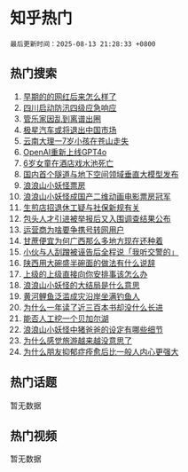 # 知乎热门

`最后更新时间：2025-08-13 21:28:33 +0800`

## 热门搜索

1. [早期的的网红后来怎么样了](https://www.zhihu.com/search?q=%E6%97%A9%E6%9C%9F%E7%9A%84%E7%9A%84%E7%BD%91%E7%BA%A2%E5%90%8E%E6%9D%A5%E6%80%8E%E4%B9%88%E6%A0%B7%E4%BA%86)
1. [四川启动防汛四级应急响应](https://www.zhihu.com/search?q=%E5%9B%9B%E5%B7%9D%E5%90%AF%E5%8A%A8%E9%98%B2%E6%B1%9B%E5%9B%9B%E7%BA%A7%E5%BA%94%E6%80%A5%E5%93%8D%E5%BA%94)
1. [管乐家因乱到离谱出圈](https://www.zhihu.com/search?q=%E7%AE%A1%E4%B9%90%E5%AE%B6%E5%9B%A0%E4%B9%B1%E5%88%B0%E7%A6%BB%E8%B0%B1%E5%87%BA%E5%9C%88)
1. [极星汽车或将退出中国市场](https://www.zhihu.com/search?q=%E6%9E%81%E6%98%9F%E6%B1%BD%E8%BD%A6%E6%88%96%E5%B0%86%E9%80%80%E5%87%BA%E4%B8%AD%E5%9B%BD%E5%B8%82%E5%9C%BA)
1. [云南大理一7岁小孩在苍山走失](https://www.zhihu.com/search?q=%E4%BA%91%E5%8D%97%E5%A4%A7%E7%90%86%E4%B8%807%E5%B2%81%E5%B0%8F%E5%AD%A9%E5%9C%A8%E8%8B%8D%E5%B1%B1%E8%B5%B0%E5%A4%B1)
1. [OpenAI重新上线GPT4o](https://www.zhihu.com/search?q=OpenAI%E9%87%8D%E6%96%B0%E4%B8%8A%E7%BA%BFGPT4o)
1. [6岁女童在酒店戏水池死亡](https://www.zhihu.com/search?q=6%E5%B2%81%E5%A5%B3%E7%AB%A5%E5%9C%A8%E9%85%92%E5%BA%97%E6%88%8F%E6%B0%B4%E6%B1%A0%E6%AD%BB%E4%BA%A1)
1. [国内首个隧道与地下空间领域垂直大模型发布](https://www.zhihu.com/search?q=%E5%9B%BD%E5%86%85%E9%A6%96%E4%B8%AA%E9%9A%A7%E9%81%93%E4%B8%8E%E5%9C%B0%E4%B8%8B%E7%A9%BA%E9%97%B4%E9%A2%86%E5%9F%9F%E5%9E%82%E7%9B%B4%E5%A4%A7%E6%A8%A1%E5%9E%8B%E5%8F%91%E5%B8%83)
1. [浪浪山小妖怪票房](https://www.zhihu.com/search?q=%E6%B5%AA%E6%B5%AA%E5%B1%B1%E5%B0%8F%E5%A6%96%E6%80%AA%E7%A5%A8%E6%88%BF)
1. [浪浪山小妖怪成国产二维动画电影票房冠军](https://www.zhihu.com/search?q=%E6%B5%AA%E6%B5%AA%E5%B1%B1%E5%B0%8F%E5%A6%96%E6%80%AA%E6%88%90%E5%9B%BD%E4%BA%A7%E4%BA%8C%E7%BB%B4%E5%8A%A8%E7%94%BB%E7%94%B5%E5%BD%B1%E7%A5%A8%E6%88%BF%E5%86%A0%E5%86%9B)
1. [生煎店招退休工疑与社保新规有关](https://www.zhihu.com/search?q=%E7%94%9F%E7%85%8E%E5%BA%97%E6%8B%9B%E9%80%80%E4%BC%91%E5%B7%A5%E7%96%91%E4%B8%8E%E7%A4%BE%E4%BF%9D%E6%96%B0%E8%A7%84%E6%9C%89%E5%85%B3)
1. [包头人才引进被举报后又入围调查结果公布](https://www.zhihu.com/search?q=%E5%8C%85%E5%A4%B4%E4%BA%BA%E6%89%8D%E5%BC%95%E8%BF%9B%E8%A2%AB%E4%B8%BE%E6%8A%A5%E5%90%8E%E5%8F%88%E5%85%A5%E5%9B%B4%E8%B0%83%E6%9F%A5%E7%BB%93%E6%9E%9C%E5%85%AC%E5%B8%83)
1. [运营商为啥要争携号转网用户](https://www.zhihu.com/search?q=%E8%BF%90%E8%90%A5%E5%95%86%E4%B8%BA%E5%95%A5%E8%A6%81%E4%BA%89%E6%90%BA%E5%8F%B7%E8%BD%AC%E7%BD%91%E7%94%A8%E6%88%B7)
1. [甘蔗便宜为何广西那么多地方现在还种着](https://www.zhihu.com/search?q=%E7%94%98%E8%94%97%E4%BE%BF%E5%AE%9C%E4%B8%BA%E4%BD%95%E5%B9%BF%E8%A5%BF%E9%82%A3%E4%B9%88%E5%A4%9A%E5%9C%B0%E6%96%B9%E7%8E%B0%E5%9C%A8%E8%BF%98%E7%A7%8D%E7%9D%80)
1. [小伙与人刮蹭被诬告后全程说「我听交警的」](https://www.zhihu.com/search?q=%E5%B0%8F%E4%BC%99%E4%B8%8E%E4%BA%BA%E5%88%AE%E8%B9%AD%E8%A2%AB%E8%AF%AC%E5%91%8A%E5%90%8E%E5%85%A8%E7%A8%8B%E8%AF%B4%E3%80%8C%E6%88%91%E5%90%AC%E4%BA%A4%E8%AD%A6%E7%9A%84%E3%80%8D)
1. [陕西用大碗盛半碗面的做法有什么说辞](https://www.zhihu.com/search?q=%E9%99%95%E8%A5%BF%E7%94%A8%E5%A4%A7%E7%A2%97%E7%9B%9B%E5%8D%8A%E7%A2%97%E9%9D%A2%E7%9A%84%E5%81%9A%E6%B3%95%E6%9C%89%E4%BB%80%E4%B9%88%E8%AF%B4%E8%BE%9E)
1. [上级的上级直接向你安排事该怎么办](https://www.zhihu.com/search?q=%E4%B8%8A%E7%BA%A7%E7%9A%84%E4%B8%8A%E7%BA%A7%E7%9B%B4%E6%8E%A5%E5%90%91%E4%BD%A0%E5%AE%89%E6%8E%92%E4%BA%8B%E8%AF%A5%E6%80%8E%E4%B9%88%E5%8A%9E)
1. [浪浪山小妖怪的大结局是什么意思](https://www.zhihu.com/search?q=%E6%B5%AA%E6%B5%AA%E5%B1%B1%E5%B0%8F%E5%A6%96%E6%80%AA%E7%9A%84%E5%A4%A7%E7%BB%93%E5%B1%80%E6%98%AF%E4%BB%80%E4%B9%88%E6%84%8F%E6%80%9D)
1. [黄河鲤鱼泛滥成灾沿岸坐满钓鱼人](https://www.zhihu.com/search?q=%E9%BB%84%E6%B2%B3%E9%B2%A4%E9%B1%BC%E6%B3%9B%E6%BB%A5%E6%88%90%E7%81%BE%E6%B2%BF%E5%B2%B8%E5%9D%90%E6%BB%A1%E9%92%93%E9%B1%BC%E4%BA%BA)
1. [为什么一年读了近三百本书却没什么长进](https://www.zhihu.com/search?q=%E4%B8%BA%E4%BB%80%E4%B9%88%E4%B8%80%E5%B9%B4%E8%AF%BB%E4%BA%86%E8%BF%91%E4%B8%89%E7%99%BE%E6%9C%AC%E4%B9%A6%E5%8D%B4%E6%B2%A1%E4%BB%80%E4%B9%88%E9%95%BF%E8%BF%9B)
1. [能否人工挖一个贝加尔湖](https://www.zhihu.com/search?q=%E8%83%BD%E5%90%A6%E4%BA%BA%E5%B7%A5%E6%8C%96%E4%B8%80%E4%B8%AA%E8%B4%9D%E5%8A%A0%E5%B0%94%E6%B9%96)
1. [浪浪山小妖怪中猪爸爸的设定有哪些细节](https://www.zhihu.com/search?q=%E6%B5%AA%E6%B5%AA%E5%B1%B1%E5%B0%8F%E5%A6%96%E6%80%AA%E4%B8%AD%E7%8C%AA%E7%88%B8%E7%88%B8%E7%9A%84%E8%AE%BE%E5%AE%9A%E6%9C%89%E5%93%AA%E4%BA%9B%E7%BB%86%E8%8A%82)
1. [为什么感觉旅游越来越没意思了](https://www.zhihu.com/search?q=%E4%B8%BA%E4%BB%80%E4%B9%88%E6%84%9F%E8%A7%89%E6%97%85%E6%B8%B8%E8%B6%8A%E6%9D%A5%E8%B6%8A%E6%B2%A1%E6%84%8F%E6%80%9D%E4%BA%86)
1. [为什么朋友抑郁症痊愈后比一般人内心更强大](https://www.zhihu.com/search?q=%E4%B8%BA%E4%BB%80%E4%B9%88%E6%9C%8B%E5%8F%8B%E6%8A%91%E9%83%81%E7%97%87%E7%97%8A%E6%84%88%E5%90%8E%E6%AF%94%E4%B8%80%E8%88%AC%E4%BA%BA%E5%86%85%E5%BF%83%E6%9B%B4%E5%BC%BA%E5%A4%A7)

## 热门话题

暂无数据

## 热门视频

暂无数据